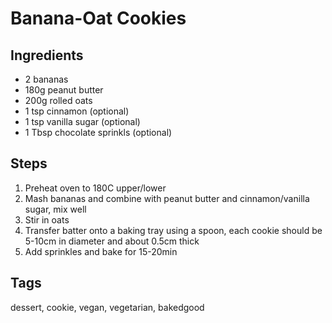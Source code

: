 # Banana-Oat Cookies

## Ingredients

* 2 bananas
* 180g peanut butter
* 200g rolled oats
* 1 tsp cinnamon (optional)
* 1 tsp vanilla sugar (optional)
* 1 Tbsp chocolate sprinkls (optional)

## Steps

1. Preheat oven to 180C upper/lower
2. Mash bananas and combine with peanut butter and cinnamon/vanilla sugar, mix well
3. Stir in oats
4. Transfer batter onto a baking tray using a spoon, each cookie should be 5-10cm in diameter and about 0.5cm thick
4. Add sprinkles and bake for 15-20min

## Tags
dessert, cookie, vegan, vegetarian, bakedgood
